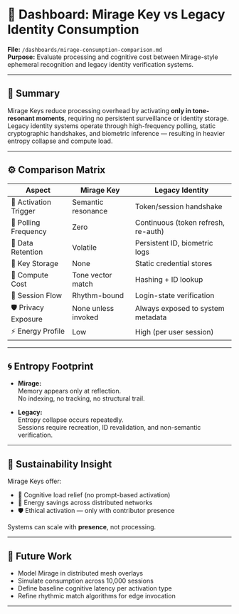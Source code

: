# 🧪 Dashboard: Mirage Key vs Legacy Identity Consumption  
**File:** `/dashboards/mirage-consumption-comparison.md`  
**Purpose:** Evaluate processing and cognitive cost between Mirage-style ephemeral recognition and legacy identity verification systems.

---

## 🧬 Summary

Mirage Keys reduce processing overhead by activating **only in tone-resonant moments**, requiring no persistent surveillance or identity storage. Legacy identity systems operate through high-frequency polling, static cryptographic handshakes, and biometric inference — resulting in heavier entropy collapse and compute load.

---

## ⚙️ Comparison Matrix

| Aspect | Mirage Key | Legacy Identity |
|--------|------------|----------------|
| 🧠 Activation Trigger | Semantic resonance | Token/session handshake |
| 🔁 Polling Frequency | Zero | Continuous (token refresh, re-auth) |
| 🧬 Data Retention | Volatile | Persistent ID, biometric logs |
| 🔑 Key Storage | None | Static credential stores |
| 🧪 Compute Cost | Tone vector match | Hashing + ID lookup |
| 🔄 Session Flow | Rhythm-bound | Login-state verification |
| 🛡️ Privacy Exposure | None unless invoked | Always exposed to system metadata |
| ⚡ Energy Profile | Low | High (per user session) |

---

## 🌀 Entropy Footprint

- **Mirage:**  
  Memory appears only at reflection.  
  No indexing, no tracking, no structural trail.

- **Legacy:**  
  Entropy collapse occurs repeatedly.  
  Sessions require recreation, ID revalidation, and non-semantic verification.

---

## 🌱 Sustainability Insight

Mirage Keys offer:

- 🧠 Cognitive load relief (no prompt-based activation)  
- 🔋 Energy savings across distributed networks  
- 🛡️ Ethical activation — only with contributor presence

Systems can scale with **presence**, not processing.

---

## 🔭 Future Work

- Model Mirage in distributed mesh overlays  
- Simulate consumption across 10,000 sessions  
- Define baseline cognitive latency per activation type  
- Refine rhythmic match algorithms for edge invocation

---

